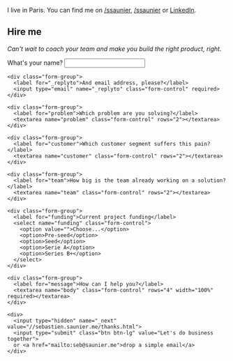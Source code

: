 <section class="inner">

  <p>
    I live in Paris. You can find me on
    <a href="https://twitter.com/intent/follow?screen_name=ssaunier"><i class="icon-twitter"></i>/ssaunier</a>,
    <a href="https://github.com/ssaunier"><i class="icon-github"></i>/ssaunier</a>
    or <a href="https://www.linkedin.com/in/sebastiensaunier">LinkedIn</a>.
  </p>

  <h1>Hire me</h1>

  <p>
    <em>
    Can't wait to coach your team and make you build the right product, right.
    </em>
  </p>

  <form action="//formspree.io/seb@saunier.me" role="form" method="POST">
    <div class="form-group">
      <label for="name">What's your name?</label>
      <input type="text" name="name" class="form-control" required>
    </div>

    <div class="form-group">
      <label for="_replyto">And email address, please?</label>
      <input type="email" name="_replyto" class="form-control" required>
    </div>

    <div class="form-group">
      <label for="problem">Which problem are you solving?</label>
      <textarea name="problem" class="form-control" rows="2"></textarea>
    </div>

    <div class="form-group">
      <label for="customer">Which customer segment suffers this pain?</label>
      <textarea name="customer" class="form-control" rows="2"></textarea>
    </div>

    <div class="form-group">
      <label for="team">How big is the team already working on a solution?</label>
      <textarea name="team" class="form-control" rows="2"></textarea>
    </div>

    <div class="form-group">
      <label for="funding">Current project funding</label>
      <select name="funding" class="form-control">
        <option value="">Choose...</option>
        <option>Pre-seed</option>
        <option>Seed</option>
        <option>Serie A</option>
        <option>Series B+</option>
      </select>
    </div>

    <div class="form-group">
      <label for="message">How can I help you?</label>
      <textarea name="body" class="form-control" rows="4" width="100%" required></textarea>
    </div>

    <div>
      <input type="hidden" name="_next" value="//sebastien.saunier.me/thanks.html">
      <input type="submit" class="btn btn-lg" value="Let's do business together">
      or <a href="mailto:seb@saunier.me">drop a simple email</a>
    </div>
  </form>
</section>
